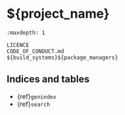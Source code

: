 <!--
  Copyright (c) ${year} ${author}
  Licensed under Creative Commons Attribution-ShareAlike 4.0 International
  See /LICENCE for licence information.
  SPDX-License-Identifier: CC BY-SA 4.0
-->
# ${project_name}

```{toctree}
:maxdepth: 1

LICENCE
CODE_OF_CONDUCT.md
${build_systems}${package_managers}
```

## Indices and tables

* {ref}`genindex`
* {ref}`search`
